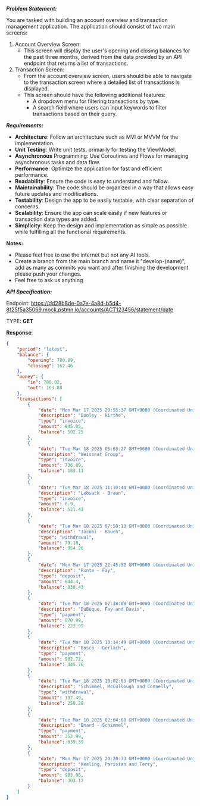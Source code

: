 
***Problem Statement:***

You are tasked with building an account overview and transaction management application. The application should consist of two main screens:
1. Account Overview Screen:
    * This screen will display the user's opening and closing balances for the past three months, derived from the data provided by an API endpoint that returns a list of transactions.
2. Transaction Screen:
    * From the account overview screen, users should be able to navigate to the transaction screen where a detailed list of transactions is displayed.
    * This screen should have the following additional features:
        * A dropdown menu for filtering transactions by type.
        * A search field where users can input keywords to filter transactions based on their query.


***Requirements:***
* **Architecture**: Follow an architecture such as MVI or MVVM for the implementation.
* **Unit Testing**: Write unit tests, primarily for testing the ViewModel.
* **Asynchronous** Programming: Use Coroutines and Flows for managing asynchronous tasks and data flow.
* **Performance**: Optimize the application for fast and efficient performance.
* **Readability**: Ensure the code is easy to understand and follow.
* **Maintainability**: The code should be organized in a way that allows easy future updates and modifications.
* **Testability**: Design the app to be easily testable, with clear separation of concerns.
* **Scalability**: Ensure the app can scale easily if new features or transaction data types are added.
* **Simplicity**: Keep the design and implementation as simple as possible while fulfilling all the functional requirements.
  
**Notes:**
- Please feel free to use the internet but not any AI tools.
- Create a branch from the main branch and name it "develop-(name)", add as many as commits you want and after finishing the development please push your changes.
- Feel free to ask us anything


***API Specification:***

Endpoint: https://dd28b8de-0a7e-4a8d-b5d4-8f25f5a35069.mock.pstmn.io/accounts/ACT123456/statement/date

TYPE: **GET**

**Response**: 

```json
{
    "period": "latest",
    "balance": {
        "opening": 780.89,
        "closing": 162.46
    },
    "money": {
        "in": 788.02,
        "out": 163.88
    },
    "transactions": [
        {
            "date": "Mon Mar 17 2025 20:55:37 GMT+0000 (Coordinated Universal Time)",
            "description": "Dooley - Hirthe",
            "type": "invoice",
            "amount": 945.05,
            "balance": 502.25
        },
        {
            "date": "Tue Mar 18 2025 05:03:27 GMT+0000 (Coordinated Universal Time)",
            "description": "Weissnat Group",
            "type": "invoice",
            "amount": 736.89,
            "balance": 183.11
        },
        {
            "date": "Tue Mar 18 2025 11:10:44 GMT+0000 (Coordinated Universal Time)",
            "description": "Lebsack - Braun",
            "type": "invoice",
            "amount": 6.9,
            "balance": 521.41
        },
        {
            "date": "Tue Mar 18 2025 07:58:13 GMT+0000 (Coordinated Universal Time)",
            "description": "Jacobi - Bauch",
            "type": "withdrawal",
            "amount": 79.18,
            "balance": 954.26
        },
        {
            "date": "Mon Mar 17 2025 22:45:32 GMT+0000 (Coordinated Universal Time)",
            "description": "Runte - Fay",
            "type": "deposit",
            "amount": 644.4,
            "balance": 838.43
        },
        {
            "date": "Tue Mar 18 2025 02:38:08 GMT+0000 (Coordinated Universal Time)",
            "description": "DuBuque, Fay and Davis",
            "type": "payment",
            "amount": 870.99,
            "balance": 223.99
        },
        {
            "date": "Tue Mar 18 2025 10:14:49 GMT+0000 (Coordinated Universal Time)",
            "description": "Bosco - Gerlach",
            "type": "payment",
            "amount": 982.72,
            "balance": 445.76
        },
        {
            "date": "Tue Mar 18 2025 10:02:03 GMT+0000 (Coordinated Universal Time)",
            "description": "Schimmel, McCullough and Connelly",
            "type": "withdrawal",
            "amount": 197.49,
            "balance": 250.28
        },
        {
            "date": "Tue Mar 18 2025 02:04:08 GMT+0000 (Coordinated Universal Time)",
            "description": "Emard - Schimmel",
            "type": "payment",
            "amount": 352.99,
            "balance": 639.39
        },
        {
            "date": "Mon Mar 17 2025 20:20:33 GMT+0000 (Coordinated Universal Time)",
            "description": "Keeling, Parisian and Terry",
            "type": "deposit",
            "amount": 983.06,
            "balance": 303.12
        }
    ]
}
```



